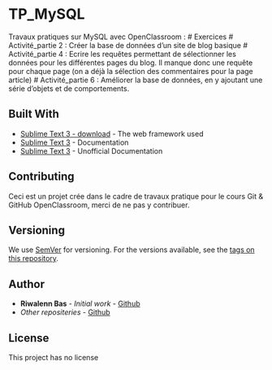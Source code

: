 # TP_MySQL

Travaux pratiques sur MySQL avec OpenClassroom :
		# Exercices
		# Activité_partie 2 : Créer la base de données d’un site de blog basique
		# Activité_partie 4 : Ecrire les requêtes permettant de sélectionner les données pour les différentes pages du blog. Il manque donc une requête pour chaque page (on a déjà la sélection des commentaires pour la page article)
		# Activité_partie 6 : Améliorer la base de données, en y ajoutant une série d’objets et de comportements.

## Built With

* [Sublime Text 3 - download](https://www.sublimetext.com/3) - The web framework used
* [Sublime Text 3](https://www.sublimetext.com/docs/3/)  - Documentation
* [Sublime Text 3](https://docs.sublimetext.info/en/latest/index.html) - Unofficial Documentation

## Contributing

Ceci est un projet crée dans le cadre de travaux pratique pour le cours Git & GitHub OpenClassroom, merci de ne pas y contribuer.

## Versioning

We use [SemVer](http://semver.org/) for versioning. For the versions available, see the [tags on this repository](https://github.com/your/project/tags). 

## Author

* **Riwalenn Bas** - *Initial work* - [Github](https://github.com/riwalenn)
* *Other repositeries* - [Github](https://github.com/riwalenn?tab=repositories)

## License

This project has no license

